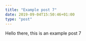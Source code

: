 ```yaml
---
title: "Example post 7"
date: 2019-09-04T15:50:46+01:00
type: "post"
---
```

Hello there, this is an example post 7
